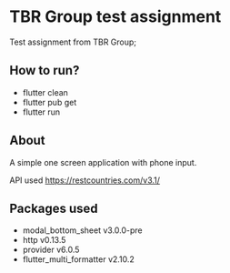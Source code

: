 # TBR Group test assignment

Test assignment from TBR Group;

## How to run?

* flutter clean
* flutter pub get
* flutter run

## About

A simple one screen application with phone input.

API used https://restcountries.com/v3.1/

## Packages used

* modal_bottom_sheet v3.0.0-pre
* http v0.13.5
* provider v6.0.5
* flutter_multi_formatter v2.10.2


